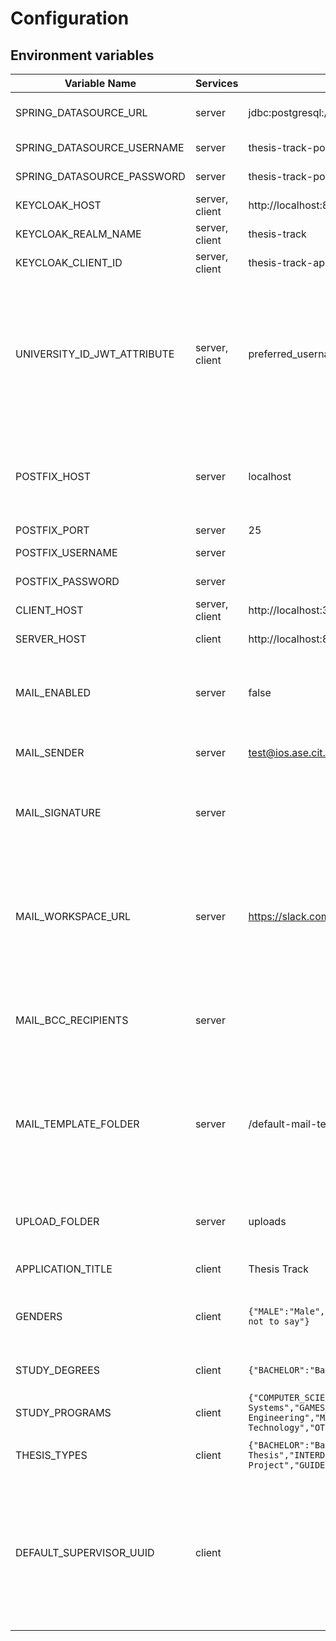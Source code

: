 # Configuration

## Environment variables

| Variable Name               | Services       | Default Value                                                                                                                                                                                         | Description                                                                                                |
|-----------------------------|----------------|-------------------------------------------------------------------------------------------------------------------------------------------------------------------------------------------------------|------------------------------------------------------------------------------------------------------------|
| SPRING_DATASOURCE_URL       | server         | jdbc:postgresql://localhost:5432/thesis-track                                                                                                                                                         | Postgres connection url                                                                                    |
| SPRING_DATASOURCE_USERNAME  | server         | thesis-track-postgres                                                                                                                                                                                 | Postgres username                                                                                          |
| SPRING_DATASOURCE_PASSWORD  | server         | thesis-track-postgres                                                                                                                                                                                 | Postgres password                                                                                          |
| KEYCLOAK_HOST               | server, client | http://localhost:8081                                                                                                                                                                                 | Keycloak hostname                                                                                          |
| KEYCLOAK_REALM_NAME         | server, client | thesis-track                                                                                                                                                                                          | Keycloak realm name                                                                                        |
| KEYCLOAK_CLIENT_ID          | server, client | thesis-track-app                                                                                                                                                                                      | Keycloak client id                                                                                         |
| UNIVERSITY_ID_JWT_ATTRIBUTE | server, client | preferred_username                                                                                                                                                                                    | Attribute name in keycloak JWT that represents university id. Each user is identified by its university id |
| POSTFIX_HOST                | server         | localhost                                                                                                                                                                                             | Postfix host to send emails. Only required if emails are enabled.                                          |
| POSTFIX_PORT                | server         | 25                                                                                                                                                                                                    | Postfix port                                                                                               |
| POSTFIX_USERNAME            | server         |                                                                                                                                                                                                       | Postfix username                                                                                           |
| POSTFIX_PASSWORD            | server         |                                                                                                                                                                                                       | Postfix password                                                                                           |
| CLIENT_HOST                 | server, client | http://localhost:3000                                                                                                                                                                                 | Hosting url of client                                                                                      |
| SERVER_HOST                 | client         | http://localhost:8080                                                                                                                                                                                 | Hosting url of server                                                                                      |
| MAIL_ENABLED                | server         | false                                                                                                                                                                                                 | If set to true, the application will try to send emails via Postfix                                        |
| MAIL_SENDER                 | server         | test@ios.ase.cit.tum.de                                                                                                                                                                               | Sender email address                                                                                       |
| MAIL_SIGNATURE              | server         |                                                                                                                                                                                                       | Signature of the chair's supervisor / of the chair in general                                              |
| MAIL_WORKSPACE_URL          | server         | https://slack.com                                                                                                                                                                                     | URL to the workspace where students can connect with advisors and supervisors                              |
| MAIL_BCC_RECIPIENTS         | server         |                                                                                                                                                                                                       | Default BCC recipients for important emails                                                                |
| MAIL_TEMPLATE_FOLDER        | server         | /default-mail-templates                                                                                                                                                                               | Folder where mail templates are stored. If not set, it will use the default emails of the repository       |
| UPLOAD_FOLDER               | server         | uploads                                                                                                                                                                                               | Folder where uploaded files will be stored                                                                 |
| APPLICATION_TITLE           | client         | Thesis Track                                                                                                                                                                                          | HTML title of the client                                                                                   |
| GENDERS                     | client         | `{"MALE":"Male","FEMALE":"Female","OTHER":"Other","PREFER_NOT_TO_SAY":"Prefer not to say"}`                                                                                                           | Available genders that a user can configure                                                                |
| STUDY_DEGREES               | client         | `{"BACHELOR":"Bachelor","MASTER":"Master"}`                                                                                                                                                           | Available study degrees                                                                                    |
| STUDY_PROGRAMS              | client         | `{"COMPUTER_SCIENCE":"Computer Science","INFORMATION_SYSTEMS":"Information Systems","GAMES_ENGINEERING":"Games Engineering","MANAGEMENT_AND_TECHNOLOGY":"Management and Technology","OTHER":"Other"}` | Available study programs                                                                                   |
| THESIS_TYPES                | client         | `{"BACHELOR":"Bachelor Thesis","MASTER":"Master Thesis","INTERDISCIPLINARY_PROJECT":"Interdisciplinary Project","GUIDED_RESEARCH":"Guided Research"}`                                                 | Available thesis types                                                                                     |
| DEFAULT_SUPERVISOR_UUID     | client         |                                                                                                                                                                                                       | The user UUID from the database if a default supervisor should be selected when creating topics or theses  |
